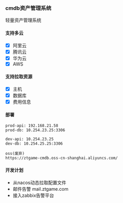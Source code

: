 ### cmdb资产管理系统

轻量资产管理系统

#### 支持多云
- [x] 阿里云
- [x] 腾讯云
- [x] 华为云
- [x] AWS

#### 支持拉取资源
- [x] 主机
- [x] 数据库
- [x] 费用信息

#### 部署
```
prod-api: 192.168.21.58
prod-db: 10.254.23.25:3306

dev-api: 10.254.23.25
dev-db: 10.254.25.25:3306

oss(废弃)
https://ztgame-cmdb.oss-cn-shanghai.aliyuncs.com/
```

#### 开发计划
* 从nacos动态拉取配置文件
* 邮件告警 mail.ztgame.com
* 接入zabbix告警平台